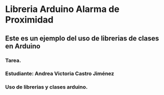 # Libreria Arduino Alarma de Proximidad
## Este es un ejemplo del uso de librerias de clases en Arduino


### Tarea.
### Estudiante: Andrea Victoria Castro Jiménez
### Uso de librerias y clases arduino.
